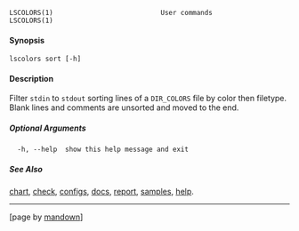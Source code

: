 	LSCOLORS(1)                           User commands                           LSCOLORS(1)

#### Synopsis
	lscolors sort [-h]

#### Description

Filter `stdin` to `stdout` sorting lines of a `DIR_COLORS` file by color then filetype. Blank
lines and comments are unsorted and moved to the end.

##### Optional Arguments
	  -h, --help  show this help message and exit

##### See Also

[chart](chart), [check](check), [configs](configs), [docs](docs), [report](report), [samples](samples), [help](help).

----------------------------------------------------------
[page by [mandown](https://github.com/russellane/mandown)]